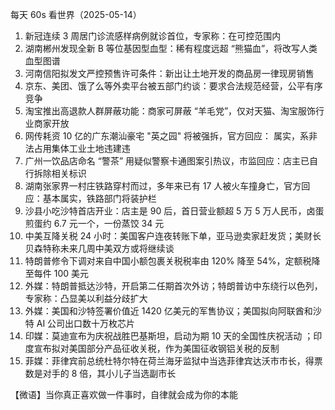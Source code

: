 每天 60s 看世界（2025-05-14）

1. 新冠连续 3 周居门诊流感样病例就诊首位，专家称：在可控范围内
2. 湖南郴州发现全新 B 等位基因型血型：稀有程度远超 “熊猫血”，将改写人类血型图谱
3. 河南信阳拟发文严控预售许可条件：新出让土地开发的商品房一律现房销售
4. 京东、美团、饿了么等外卖平台被五部门约谈：要求合法规范经营，公平有序竞争
5. 淘宝推出高退款人群屏蔽功能：商家可屏蔽 “羊毛党”，仅对天猫、淘宝服饰行业商家开放
6. 网传耗资 10 亿的广东潮汕豪宅 "英之园" 将被强拆，官方回应： 属实，系非法占用集体工业土地违建违
7. 广州一饮品店命名 “警茶” 用疑似警察卡通图案引热议，市监回应：店主已自行拆除相关标识
8. 湖南张家界一村庄铁路穿村而过，多年来已有 17 人被火车撞身亡，官方回应：基本属实，铁路部门将装护栏
9. 沙县小吃沙特首店开业：店主是 90 后，首日营业额超 5 万 5 万人民币，卤蛋煎蛋约 6.7 元一个，一份蒸饺 34 元
10. 中美互降关税 24 小时：美国客户连夜转账下单，亚马逊卖家赶发货；美财长贝森特称未来几周中美双方或将继续谈
11. 特朗普修令下调对来自中国小额包裹关税税率由 120% 降至 54%，定额税降至每件 100 美元
12. 外媒：特朗普抵达沙特，开启第二任期首次外访；特朗普访中东绕行以色列，专家称：凸显美以利益分歧扩大
13. 外媒：美国和沙特签署价值近 1420 亿美元的军售协议；美国拟向阿联酋和沙特 AI 公司出口数十万枚芯片
14. 印媒：莫迪宣布为庆祝战胜巴基斯坦，启动为期 10 天的全国性庆祝活动 ；印度宣布拟对美国部分产品征收关税，作为美国征收钢铝关税的反制
15. 菲媒：菲律宾前总统杜特尔特在荷兰海牙监狱中当选菲律宾达沃市市长，得票数是对手的 8 倍，其小儿子当选副市长

【微语】当你真正喜欢做一件事时，自律就会成为你的本能
